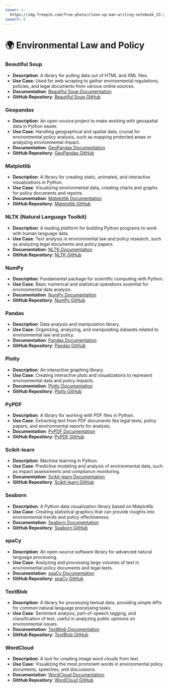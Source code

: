 ```yaml
---
cover: >-
  https://img.freepik.com/free-photo/close-up-man-writing-notebook_23-2148894050.jpg?w=2000&t=st=1706637066~exp=1706637666~hmac=9b5ccc1d6d9b5050315f4312986c0e706677d67ea14f7ce15339605c39385367
coverY: 0
---
```


# 🌍 Environmental Law and Policy

### Beautiful Soup

* **Description**: A library for pulling data out of HTML and XML files.
* **Use Case**: Used for web scraping to gather environmental regulations, policies, and legal documents from various online sources.
* **Documentation**: [Beautiful Soup Documentation](https://www.crummy.com/software/BeautifulSoup/bs4/doc/)
* **GitHub Repository**: [Beautiful Soup GitHub](https://www.crummy.com/software/BeautifulSoup/)

### Geopandas

* **Description**: An open-source project to make working with geospatial data in Python easier.
* **Use Case**: Handling geographical and spatial data, crucial for environmental policy analysis, such as mapping protected areas or analyzing environmental impact.
* **Documentation**: [GeoPandas Documentation](https://geopandas.org/)
* **GitHub Repository**: [GeoPandas GitHub](https://github.com/geopandas/geopandas)

### Matplotlib

* **Description**: A library for creating static, animated, and interactive visualizations in Python.
* **Use Case**: Visualizing environmental data, creating charts and graphs for policy documents and reports.
* **Documentation**: [Matplotlib Documentation](https://matplotlib.org/)
* **GitHub Repository**: [Matplotlib GitHub](https://github.com/matplotlib/matplotlib)

### NLTK (Natural Language Toolkit)

* **Description**: A leading platform for building Python programs to work with human language data.
* **Use Case**: Text analysis in environmental law and policy research, such as analyzing legal documents and policy papers.
* **Documentation**: [NLTK Documentation](https://www.nltk.org/)
* **GitHub Repository**: [NLTK GitHub](https://github.com/nltk/nltk)

### NumPy

* **Description**: Fundamental package for scientific computing with Python.
* **Use Case**: Basic numerical and statistical operations essential for environmental data analysis.
* **Documentation**: [NumPy Documentation](https://numpy.org/doc/)
* **GitHub Repository**: [NumPy GitHub](https://github.com/numpy/numpy)

### Pandas

* **Description**: Data analysis and manipulation library.
* **Use Case**: Organizing, analyzing, and manipulating datasets related to environmental law and policy.
* **Documentation**: [Pandas Documentation](https://pandas.pydata.org/)
* **GitHub Repository**: [Pandas GitHub](https://github.com/pandas-dev/pandas)

### Plotly

* **Description**: An interactive graphing library.
* **Use Case**: Creating interactive plots and visualizations to represent environmental data and policy impacts.
* **Documentation**: [Plotly Documentation](https://plotly.com/python/)
* **GitHub Repository**: [Plotly GitHub](https://github.com/plotly/plotly.py)

### PyPDF

* **Description**: A library for working with PDF files in Python.
* **Use Case**: Extracting text from PDF documents like legal texts, policy papers, and environmental reports for analysis.
* **Documentation**: [PyPDF Documentation](https://pypdf.readthedocs.io/en/latest/)
* **GitHub Repository**: [PyPDF GitHub](https://github.com/py-pdf/pypdf/blob/main/docs/index.rst)

### Scikit-learn

* **Description**: Machine learning in Python.
* **Use Case**: Predictive modeling and analysis of environmental data, such as impact assessments and compliance monitoring.
* **Documentation**: [Scikit-learn Documentation](https://scikit-learn.org/stable/)
* **GitHub Repository**: [Scikit-learn GitHub](https://github.com/scikit-learn/scikit-learn)

### Seaborn

* **Description**: A Python data visualization library based on Matplotlib.
* **Use Case**: Creating statistical graphics that can provide insights into environmental trends and policy effectiveness.
* **Documentation**: [Seaborn Documentation](https://seaborn.pydata.org/)
* **GitHub Repository**: [Seaborn GitHub](https://github.com/mwaskom/seaborn)

### spaCy

* **Description**: An open-source software library for advanced natural language processing.
* **Use Case**: Analyzing and processing large volumes of text in environmental policy documents and legal texts.
* **Documentation**: [spaCy Documentation](https://spacy.io/)
* **GitHub Repository**: [spaCy GitHub](https://github.com/explosion/spaCy)

### TextBlob

* **Description**: A library for processing textual data, providing simple APIs for common natural language processing tasks.
* **Use Case**: Sentiment analysis, part-of-speech tagging, and classification of text, useful in analyzing public opinions on environmental issues.
* **Documentation**: [TextBlob Documentation](https://textblob.readthedocs.io/en/dev/)
* **GitHub Repository**: [TextBlob GitHub](https://github.com/sloria/TextBlob)

### WordCloud

* **Description**: A tool for creating image word clouds from text.
* **Use Case**: Visualizing the most prominent words in environmental policy documents, speeches, and discussions.
* **Documentation**: [WordCloud Documentation](https://amueller.github.io/word\_cloud/)
* **GitHub Repository**: [WordCloud GitHub](https://github.com/amueller/word\_cloud)

